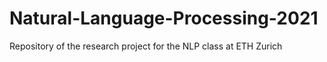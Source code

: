 # Natural-Language-Processing-2021
Repository of the research project for the NLP class at ETH Zurich

